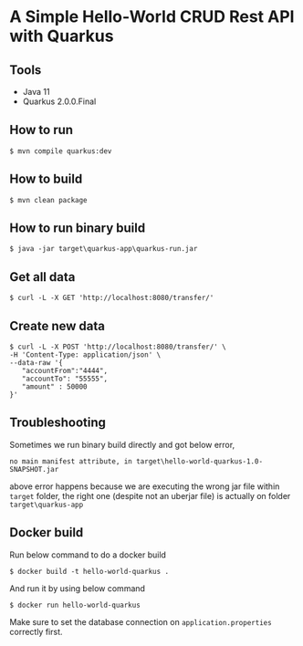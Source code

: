 # A Simple Hello-World CRUD Rest API with Quarkus 


 ## Tools
 - Java 11
 - Quarkus 2.0.0.Final
 
## How to run
 ```
$ mvn compile quarkus:dev
 ```

## How to build
 ```
$ mvn clean package
 ```

## How to run binary build
 ```
$ java -jar target\quarkus-app\quarkus-run.jar
 ```
 
 ## Get all data
```
$ curl -L -X GET 'http://localhost:8080/transfer/'
```
 
 ## Create new data
 ```
$ curl -L -X POST 'http://localhost:8080/transfer/' \
-H 'Content-Type: application/json' \
--data-raw '{
    "accountFrom":"4444",
    "accountTo": "55555",
    "amount" : 50000
}'
```

## Troubleshooting
Sometimes we run binary build directly and got below error,
```
no main manifest attribute, in target\hello-world-quarkus-1.0-SNAPSHOT.jar
``` 

above error happens because we are executing the wrong jar file within `target` folder, the right one (despite not an uberjar file) is actually on folder `target\quarkus-app` 

## Docker build
Run below command to do a docker build 
```
$ docker build -t hello-world-quarkus .
```

And run it by using below command
```
$ docker run hello-world-quarkus
```

Make sure to set the database connection on `application.properties` correctly first.